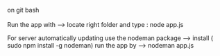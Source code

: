 on git bash <br> <br>
Run the app with --> locate right folder and type : node app.js <br>

For server automatically updating use the nodeman package --> install ( sudo npm install -g nodeman)
run the app by --> nodeman app.js
